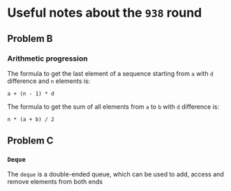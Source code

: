 # Useful notes about the `938` round

## Problem B

### Arithmetic progression

The formula to get the last element of a sequence starting from `a` with `d` difference and `n` elements is:

```
a + (n - 1) * d
```

The formula to get the sum of all elements from `a` to `b` with `d` difference is:

```
n * (a + b) / 2
```

## Problem C

### `Deque`

The `deque` is a double-ended queue, which can be used to add, access and remove elements from both ends
